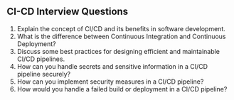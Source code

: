 ## CI-CD Interview Questions
1. Explain the concept of CI/CD and its benefits in software development.
2. What is the difference between Continuous Integration and Continuous Deployment?
3. Discuss some best practices for designing efficient and maintainable CI/CD pipelines.
4. How can you handle secrets and sensitive information in a CI/CD pipeline securely?
5. How can you implement security measures in a CI/CD pipeline?
6. How would you handle a failed build or deployment in a CI/CD pipeline?
